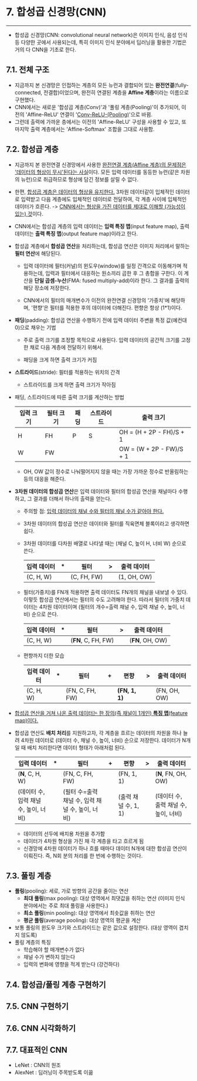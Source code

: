 # 7. 합성곱 신경망(CNN)

---

- 합성곱 신경망(CNN: convolutional neural network)은 이미지 인식, 음성 인식 등 다양한 곳에서 사용되는데, 특히 이미지 인식 분야에서 딥러닝을 활용한 기법은 거의 다 CNN을 기초로 한다.



## 7.1. 전체 구조

- 지금까지 본 신경망은 인접하는 계층의 모든 뉴런과 결합되어 있는 **완전연결**(fully-connected, 전결합)이었으며, 완전히 연결된 계층을 **Affine 계층**이라는 이름으로 구현했다.
- CNN에서는 새로운 '합성곱 계층(Conv)'과 '풀링 계층(Pooling)'이 추가되어, 이전의 'Affine-ReLU' 연결이 '<u>Conv-ReLU-(Pooling)</u>'으로 바뀜.
- 그런데 출력에 가까운 층에서는 이전의 'Affine-ReLU' 구성을 사용할 수 있고, 또 마지막 출력 계층에서는 'Affine-Softmax' 조합을 그대로 사용함.



## 7.2. 합성곱 계층

- 지금까지 본 완전연결 신경망에서 사용한 <u>완전연결 계층(Affine 계층)의 문제점은 '데이터의 형상이 무시'된다는 사실</u>이다. 모든 입력 데이터를 동등한 뉴런(같은 차원의 뉴런)으로 취급하므로 형상에 담긴 정보를 살릴 수 없다.

- 한편, <u>합성곱 계층은 데이터의 형상을 유지한다.</u> 3차원 데이터같이 입체적인 데이터로 입력받고 다음 계층에도 입체적인 데이터로 전달하여, 각 계층 사이에 입체적인 데이터가 흐른다. -> <u>CNN에서는 형상을 가진 데이터를 제대로 이해할 (가능성이 있는) 것</u>이다.

- CNN에서는 합성곱 계층의 입력 데이터는 **입력 특징 맵**(input feature map), 출력 데이터는 **출력 특징 맵**(output feature map)이라고 한다.

- 합성곱 계층에서 **합성곱 연산**을 처리하는데, 합성곱 연산은 이미지 처리에서 말하는 **필터 연산**에 해당된다.

  - 입력 데이터에 필터(커널)의 윈도우(window)를 일정 간격으로 이동해가며 적용하는데, 입력과 필터에서 대응하는 원소끼리 곱한 후 그 총합을 구한다. 이 계산을 **단일 곱셈-누산**(FMA: fused multiply-add)이라 한다. 그 결과를 출력의 해당 장소에 저장한다.

  - CNN에서의 필터의 매개변수가 이전의 완전연결 신경망의 '가중치'에 해당하며, '편향'은 필터를 적용한 후의 데이터에 더해진다. 편향은 항상 (1*1)이다.

- **패딩**(padding): 합성곱 연산을 수행하기 전에 입력 데이터 주변을 특정 값(예컨대 0)으로 채우는 기법

  - 주로 출력 크기를 조정할 목적으로 사용된다. 입력 데이터의 공간적 크기를 고정한 채로 다음 계층에 전달하기 위해서.

  - 패딩을 크게 하면 출력 크기가 커짐

- **스트라이드**(stride): 필터를 적용하는 위치의 간격

  - 스트라이드를 크게 하면 출력 크기가 작아짐

- 패딩, 스트라이드에 따른 출력 크기를 계산하는 방법

  | 입력 크기 | 필터 크기 | 패딩 | 스트라이드 | 출력 크기                |
  | --------- | --------- | ---- | ---------- | ------------------------ |
  | H         | FH        | P    | S          | OH = (H + 2P - FH)/S + 1 |
  | W         | FW        |      |            | OW = (W + 2P - FW)/S + 1 |

  - OH, OW 값이 정수로 나눠떨어지지 않을 때는 가장 가까운 정수로 반올림하는 등의 대응을 해준다.

- **3차원 데이터의 합성곱 연산**은 입력 데이터와 필터의 합성곱 연산을 채널마다 수행하고, 그 결과를 더해서 하나의 출력을 얻는다.

  - 주의할 점: <u>입력 데이터의 채널 수와 필터의 채널 수가 같아야 한다.</u>

  - 3차원 데이터의 합성곱 연산은 데이터와 필터를 직육면체 블록이라고 생각하면 쉽다.

  - 3차원 데이터를 다차원 배열로 나타낼 때는 (채널 C, 높이 H, 너비 W) 순으로 쓴다.

    | 입력 데이터 | *    | 필터        | >    | 출력 데이터 |
    | ----------- | ---- | ----------- | ---- | ----------- |
    | (C, H, W)   |      | (C, FH, FW) |      | (1, OH, OW) |

  - 필터(가중치)를 FN개 적용하면 출력 데이터도 FN개의 채널을 내보낼 수 있다. 이렇듯 합성곱 연산에서는 필터의 수도 고려해야 한다. 따라서 필터의 가중치 데이터는 4차원 데이터이며 (필터의 개수=출력 채널 수, 입력 채널 수, 높이, 너비) 순으로 쓴다.

    | 입력 데이터 | *    | 필터                | >    | 출력 데이터      |
    | ----------- | ---- | ------------------- | ---- | ---------------- |
    | (C, H, W)   |      | (**FN**, C, FH, FW) |      | (**FN**, OH, OW) |

  - 편향까지 더한 모습

    | 입력 데이터 | *    | 필터            | +    | 편향           | >    | 출력 데이터  |
    | ----------- | ---- | --------------- | ---- | -------------- | ---- | ------------ |
    | (C, H, W)   |      | (FN, C, FH, FW) |      | **(FN, 1, 1)** |      | (FN, OH, OW) |

- <u>합성곱 연산을 거쳐 나온 출력 데이터는 한 장의(즉 채널이 1개인) **특징 맵**(feature map)이다.</u>

- 합성곱 연산도 **배치 처리**를 지원하고자, 각 계층을 흐르는 데이터의 차원을 하나 늘려 4차원 데이터로 (데이터 수, 채널 수, 높이, 너비) 순으로 저장한다. 데이터가 N개일 때 배치 처리한다면 데이터 형태가 아래처럼 된다.

  | 입력 데이터                           | *    | 필터                                             | +    | 편향                 | >    | 출력 데이터                           |
  | ------------------------------------- | ---- | ------------------------------------------------ | ---- | -------------------- | ---- | ------------------------------------- |
  | (**N**, C, H, W)                      |      | (FN, C, FH, FW)                                  |      | (FN, 1, 1)           |      | (**N**, FN, OH, OW)                   |
  | (데이터 수, 입력 채널 수, 높이, 너비) |      | (필터 수=출력 채널 수, 입력 채널 수, 높이, 너비) |      | (출력 채널 수, 1, 1) |      | (데이터 수, 출력 채널 수, 높이, 너비) |

  - 데이터의 선두에 배치용 차원을 추가함
  - 데이터가 4차원 형상을 가진 채 각 계층을 타고 흐르게 됨
  - 신경망에 4차원 데이터가 하나 흐를 때마다 데이터 N개에 대한 합성곱 연산이 이뤄진다. 즉, N회 분의 처리를 한 번에 수행하는 것이다.



## 7.3. 풀링 계층

- **풀링**(pooling): 세로, 가로 방향의 공간을 줄이는 연산
  - **최대 풀링**(max pooling): 대상 영역에서 최댓값을 취하는 연산 (이미지 인식 분야에서는 주로 최대 풀링을 사용한다.)
  - **최소 풀링**(min pooling): 대상 영역에서 최솟값을 취하는 연산
  - **평균 풀링**(average pooling): 대상 영역의 평균을 계산
- 보통 풀링의 윈도우 크기와 스트라이드는 같은 값으로 설정한다. (대상 영역이 겹치지 않도록)
- 풀링 계층의 특징
  - 학습해야 할 매개변수가 없다
  - 채널 수가 변하지 않는다
  - 입력의 변화에 영향을 적게 받는다 (강건하다)



## 7.4. 합성곱/풀링 계층 구현하기



## 7.5. CNN 구현하기



## 7.6. CNN 시각화하기



## 7.7. 대표적인 CNN

- LeNet : CNN의 원조
- AlexNet : 딥러닝이 주목받도록 이끎

